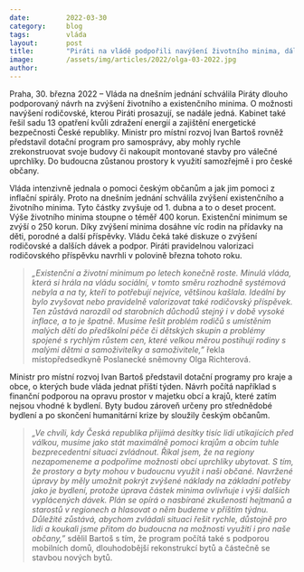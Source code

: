 ```yaml
---
date:         2022-03-30
category:     blog
tags:         vláda 
layout:       post
title:        "Piráti na vládě podpořili navýšení životního minima, dál prosazují i nárůst rodičovské. Ministr Ivan Bartoš představil dotační program pro bydlení v obcích"
image:        /assets/img/articles/2022/olga-03-2022.jpg
author:       
---
```


Praha, 30. března 2022 – Vláda na dnešním jednání schválila Piráty dlouho podporovaný návrh na zvýšení životního a existenčního minima. O možnosti navýšení rodičovské, kterou Piráti prosazují, se nadále jedná. Kabinet také řešil sadu 13 opatření kvůli zdražení energií a zajištění energetické bezpečnosti České republiky. Ministr pro místní rozvoj Ivan Bartoš rovněž představil dotační program pro samosprávy, aby mohly rychle zrekonstruovat svoje budovy či nakoupit montované stavby pro válečné uprchlíky. Do budoucna zůstanou prostory k využití samozřejmě i pro české občany.

Vláda intenzivně jednala o pomoci českým občanům a jak jim pomoci z inflační spirály. Proto na dnešním jednání schválila zvýšení existenčního a životního minima. Tyto částky zvyšuje od 1. dubna a to o deset procent. Výše životního minima stoupne o téměř 400 korun. Existenční minimum se zvýší o 250 korun. Díky zvýšení minima dosáhne víc rodin na přídavky na děti, porodné a další příspěvky. Vládu čeká také diskuze o zvýšení rodičovské a dalších dávek a podpor. Piráti pravidelnou valorizaci rodičovského příspěvku navrhli v polovině března tohoto roku.

> *„Existenční a životní minimum po letech konečně roste. Minulá vláda, která si hrála na vládu sociální, v tomto směru rozhodně systémová nebyla a na ty, kteří to potřebují nejvíce, většinou kašlala. Ideální by bylo zvyšovat nebo pravidelně valorizovat také rodičovský příspěvek. Ten zůstává narozdíl od starobních důchodů stejný i v době vysoké inflace, a to je špatně. Musíme řešit problém rodičů s umístěním malých dětí do předškolní péče či dětských skupin a problémy spojené s rychlým růstem cen, které velkou měrou postihují rodiny s malými dětmi a samoživitelky a samoživitele,”* řekla místopředsedkyně Poslanecké sněmovny Olga Richterová.

Ministr pro místní rozvoj Ivan Bartoš představil dotační programy pro kraje a obce, o kterých bude vláda jednat příští týden. Návrh počítá například s finanční podporou na opravu prostor v majetku obcí a krajů, které zatím nejsou vhodné k bydlení. Byty budou zároveň určeny pro střednědobé bydlení a po skončení humanitární krize by sloužily českým občanům. 

> *„Ve chvíli, kdy Česká republika přijímá desítky tisíc lidí utíkajících před válkou, musíme jako stát maximálně pomoci krajům a obcím tuhle bezprecedentní situaci zvládnout. Říkal jsem, že na regiony nezapomeneme a podpoříme možnosti obcí uprchlíky ubytovat. S tím, že prostory a byty mohou v budoucnu využít i naši občané. Navržené úpravy by měly umožnit pokrýt zvýšené náklady na základní potřeby jako je bydlení, protože úprava částek minima ovlivňuje i výši dalších vyplácených dávek. Plán se opírá o nasbírané zkušenosti hejtmanů a starostů v regionech a hlasovat o něm budeme v příštím týdnu. Důležité zůstává, abychom zvládali situaci řešit rychle, důstojně pro lidi a koukali jsme přitom do budoucna na možnosti využití i pro naše občany,”* sdělil Bartoš s tím, že program počítá také s podporou mobilních domů, dlouhodobější rekonstrukcí bytů a částečně se stavbou nových bytů. 
